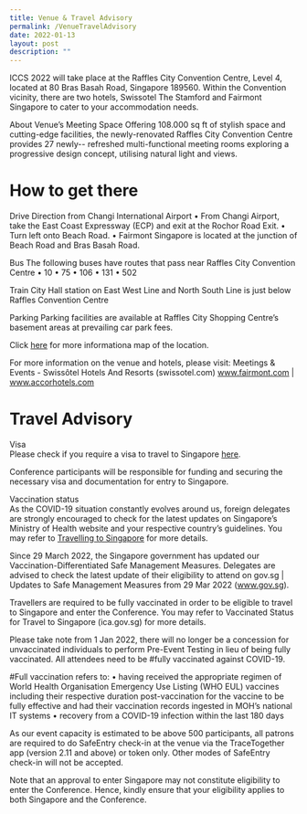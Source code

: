 ```yaml
---
title: Venue & Travel Advisory
permalink: /VenueTravelAdvisory
date: 2022-01-13
layout: post
description: ""
---
```

ICCS 2022 will take place at the Raffles City Convention Centre, Level 4, located at 80 Bras Basah Road, Singapore 189560. Within the Convention vicinity, there are two hotels, Swissotel The Stamford and Fairmont Singapore to cater to your accommodation needs.  

About Venue’s Meeting Space
Offering 108.000 sq ft of stylish space and cutting-edge facilities, the newly-renovated Raffles City Convention Centre provides 27 newly-- refreshed multi-functional meeting rooms exploring a progressive design concept, utilising natural light and views.



# How to get there
Drive
Direction from Changi International Airport
•	From Changi Airport, take the East Coast Expressway (ECP) and exit at the Rochor Road Exit.
•	Turn left onto Beach Road.
•	Fairmont Singapore is located at the junction of Beach Road and Bras Basah Road.

Bus
The following buses have routes that pass near Raffles City Convention Centre
•	10
•	75
•	106
•	131
•	502

Train
City Hall station on East West Line and North South Line is just below Raffles Convention Centre  

Parking 
Parking facilities are available at Raffles City Shopping Centre’s basement areas at prevailing car park fees.

Click [here](https://www.google.com.sg/maps/place/80+Bras+Basah+Rd,+Singapore+189560/@1.293396,103.8512732,17z/data=!3m1!4b1!4m5!3m4!1s0x31da19a6874e2d39:0x26a8c303651f52d4!8m2!3d1.293396!4d103.8534619) for more informationa map of the location.

For more information on the venue and hotels, please visit: 
Meetings & Events - Swissôtel Hotels And Resorts (swissotel.com)
www.fairmont.com | www.accorhotels.com  

# Travel Advisory

Visa  
Please check if you require a visa to travel to Singapore [here](https://www.ica.gov.sg/enter-depart/entry_requirements/visa_requirements).

Conference participants will be responsible for funding and securing the necessary visa and documentation for entry to Singapore.

Vaccination status   
As the COVID-19 situation constantly evolves around us, foreign delegates are strongly encouraged to check for the latest updates on Singapore’s Ministry of Health website and your respective country’s guidelines. You may refer to [Travelling to Singapore](https://safetravel.ica.gov.sg/arriving/overview) for more details.

Since 29 March 2022, the Singapore government has updated our Vaccination-Differentiated Safe Management Measures. Delegates are advised to check the latest update of their eligibility to attend on gov.sg | Updates to Safe Management Measures from 29 Mar 2022 (www.gov.sg).

Travellers are required to be fully vaccinated in order to be eligible to travel to Singapore and enter the Conference. You may refer to Vaccinated Status for Travel to Singapore (ica.gov.sg) for more details. 

Please take note from 1 Jan 2022, there will no longer be a concession for unvaccinated individuals to perform Pre-Event Testing in lieu of being fully vaccinated. All attendees need to be #fully vaccinated against COVID-19.

#Full vaccination refers to:
•	having received the appropriate regimen of World Health Organisation Emergency Use Listing (WHO EUL) vaccines including their respective duration post-vaccination for the vaccine to be fully effective and had their vaccination records ingested in MOH’s national IT systems
•	recovery from a COVID-19 infection within the last 180 days

As our event capacity is estimated to be above 500 participants, all patrons are required to do SafeEntry check-in at the venue via the TraceTogether app (version 2.11 and above) or token only.  Other modes of SafeEntry check-in will not be accepted.

Note that an approval to enter Singapore may not constitute eligibility to enter the Conference. Hence, kindly ensure that your eligibility applies to both Singapore and the Conference.